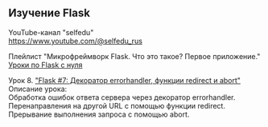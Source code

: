 ## Изучение Flask
<span>YouTube-канал "selfedu"</span><br>
<span>https://www.youtube.com/@selfedu_rus</span>

<span>Плейлист "Микрофреймворк Flask. Что это такое? Первое приложение."</span>
<br>
<span>[Уроки по Flask с нуля](https://www.youtube.com/playlist?list=PLA0M1Bcd0w8yrxtwgqBvT6OM4HkOU3xYn)</span>

<span>Урок 8. ["Flask #7: Декоратор errorhandler, функции redirect и abort"](https://www.youtube.com/watch?v=QCQ7GDhr4Tc&list=PLA0M1Bcd0w8yrxtwgqBvT6OM4HkOU3xYn&index=8&t=314s)</span><br>
<span>Описание урока:</span><br>
<span>Обработка ошибок ответа сервера через декоратор errorhandler.
Перенаправления на другой URL с помощью функции redirect.
Прерывание выполнения запроса с помощью abort.</span>
